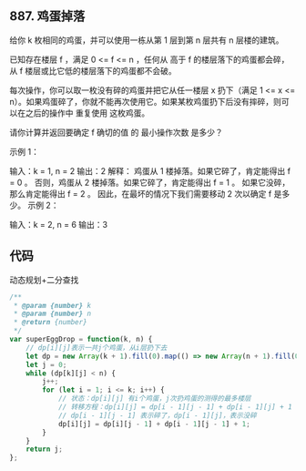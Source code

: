 ## 887. 鸡蛋掉落

给你 k 枚相同的鸡蛋，并可以使用一栋从第 1 层到第 n 层共有 n 层楼的建筑。

已知存在楼层 f ，满足 0 <= f <= n ，任何从 高于 f 的楼层落下的鸡蛋都会碎，从 f 楼层或比它低的楼层落下的鸡蛋都不会破。

每次操作，你可以取一枚没有碎的鸡蛋并把它从任一楼层 x 扔下（满足 1 <= x <= n）。如果鸡蛋碎了，你就不能再次使用它。如果某枚鸡蛋扔下后没有摔碎，则可以在之后的操作中 重复使用 这枚鸡蛋。

请你计算并返回要确定 f 确切的值 的 最小操作次数 是多少？

示例 1：

输入：k = 1, n = 2
输出：2
解释：
鸡蛋从 1 楼掉落。如果它碎了，肯定能得出 f = 0 。
否则，鸡蛋从 2 楼掉落。如果它碎了，肯定能得出 f = 1 。
如果它没碎，那么肯定能得出 f = 2 。
因此，在最坏的情况下我们需要移动 2 次以确定 f 是多少。
示例 2：

输入：k = 2, n = 6
输出：3

## 代码

动态规划+二分查找

```js
/**
 * @param {number} k
 * @param {number} n
 * @return {number}
 */
var superEggDrop = function(k, n) {
    // dp[i][j]表示一共j个鸡蛋，从i层扔下去
    let dp = new Array(k + 1).fill(0).map(() => new Array(n + 1).fill(0));
    let j = 0;
    while (dp[k][j] < n) {
        j++;
        for (let i = 1; i <= k; i++) {
            // 状态：dp[i][j] 有i个鸡蛋，j次扔鸡蛋的测得的最多楼层
            // 转移方程：dp[i][j] = dp[i - 1][j - 1] + dp[i - 1][j] + 1
            // dp[i - 1][j - 1] 表示碎了，dp[i - 1][j]，表示没碎
            dp[i][j] = dp[i][j - 1] + dp[i - 1][j - 1] + 1;
        }
    }
    return j;
};
```

[]()

